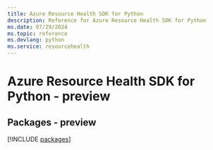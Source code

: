 ```yaml
---
title: Azure Resource Health SDK for Python
description: Reference for Azure Resource Health SDK for Python
ms.date: 07/29/2024
ms.topic: reference
ms.devlang: python
ms.service: resourcehealth
---
```

# Azure Resource Health SDK for Python - preview
## Packages - preview
[!INCLUDE [packages](resource-health-index.md)]